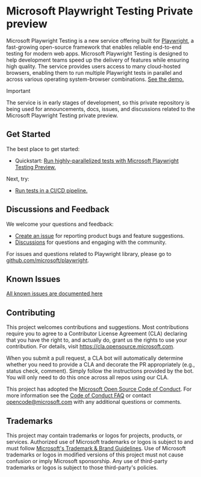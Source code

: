 # Microsoft Playwright Testing Private preview

Microsoft Playwright Testing is a new service offering built for [Playwright](https://playwright.dev), a fast-growing open-source framework that enables reliable end-to-end testing for modern web apps. Microsoft Playwright Testing is designed to help development teams speed up the delivery of features while ensuring high quality. The service provides users access to many cloud-hosted browsers, enabling them to run multiple Playwright tests in parallel and across various operating system-browser combinations. [See the demo.](https://1drv.ms/v/s!AnC03V99SiLFkGT9LnBxmGWzU8lt?e=SLZc19)

> [!IMPORTANT]
> The service is in early stages of development, so this private repository is being used for announcements, docs, issues, and discussions related to the Microsoft Playwright Testing private preview.

## Get Started

The best place to get started:

* Quickstart: [Run highly-parallelized tests with Microsoft Playwright Testing Preview.](./docs/quickstart.md)

Next, try:

* [Run tests in a CI/CD pipeline.](./docs/configure-tests-with-ci-cd-pipeline.md)
<!-- * [Test privately hosted endpoints.](./docs/how-to-test-private-endpoints.md) -->

## Discussions and Feedback

We welcome your questions and feedback:

- [Create an issue](https://aka.ms/mpt/feedback) for reporting product bugs and feature suggestions.
- [Discussions](https://aka.ms/mpt/discussions) for questions and engaging with the community.

For issues and questions related to Playwright library, please go to [github.com/microsoft/playwright](https://github.com/microsoft/playwright).

## Known Issues

[All known issues are documented here](./docs/known-issues.md)

## Contributing

This project welcomes contributions and suggestions. Most contributions require you to agree to a
Contributor License Agreement (CLA) declaring that you have the right to, and actually do, grant us
the rights to use your contribution. For details, visit https://cla.opensource.microsoft.com.

When you submit a pull request, a CLA bot will automatically determine whether you need to provide
a CLA and decorate the PR appropriately (e.g., status check, comment). Simply follow the instructions
provided by the bot. You will only need to do this once across all repos using our CLA.

This project has adopted the [Microsoft Open Source Code of Conduct](https://opensource.microsoft.com/codeofconduct/).
For more information see the [Code of Conduct FAQ](https://opensource.microsoft.com/codeofconduct/faq/) or
contact [opencode@microsoft.com](mailto:opencode@microsoft.com) with any additional questions or comments.

## Trademarks

This project may contain trademarks or logos for projects, products, or services. Authorized use of Microsoft
trademarks or logos is subject to and must follow
[Microsoft's Trademark & Brand Guidelines](https://www.microsoft.com/en-us/legal/intellectualproperty/trademarks/usage/general).
Use of Microsoft trademarks or logos in modified versions of this project must not cause confusion or imply Microsoft sponsorship.
Any use of third-party trademarks or logos is subject to those third-party's policies.
